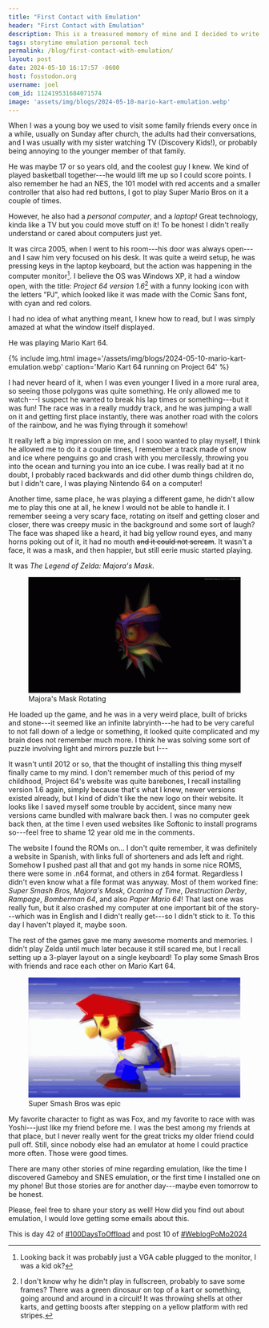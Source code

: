 ```yaml
---
title: "First Contact with Emulation"
header: "First Contact with Emulation"
description: This is a treasured memory of mine and I decided to write it here, my first experience with emulation.
tags: storytime emulation personal tech
permalink: /blog/first-contact-with-emulation/
layout: post
date: 2024-05-10 16:17:57 -0600
host: fosstodon.org
username: joel
com_id: 112419531684071574 
image: 'assets/img/blogs/2024-05-10-mario-kart-emulation.webp'
---
```


When I was a young boy we used to visit some family friends every once in a while, usually on Sunday after church, the adults had their conversations, and I was usually with my sister watching TV (Discovery Kids!), or probably being annoying to the younger member of that family.

He was maybe 17 or so years old, and the coolest guy I knew. We kind of played basketball together---he would lift me up so I could score points. I also remember he had an NES, the 101 model with red accents and a smaller controller that also had red buttons, I got to play Super Mario Bros on it a couple of times.

However, he also had a _personal computer_, and a _laptop!_ Great technology, kinda like a TV but you could move stuff on it! To be honest I didn't really understand or cared about computers just yet.

It was circa 2005, when I went to his room---his door was always open---and I saw him very focused on his desk. It was quite a weird setup, he was pressing keys in the laptop keyboard, but the action was happening in the computer monitor[^1]. I believe the OS was Windows XP, it had a window open, with the title: _Project 64 version 1.6_[^2] with a funny looking icon with the letters "PJ", which looked like it was made with the Comic Sans font, with cyan and red colors. 

I had no idea of what anything meant, I knew how to read, but I was simply amazed at what the window itself displayed.

[^1]: Looking back it was probably just a VGA cable plugged to the monitor, I was a kid ok?

[^2]:I don't know why he didn't play in fullscreen, probably to save some frames?
There was a green dinosaur on top of a kart or something, going around and around in a circuit! It was throwing shells at other karts, and getting boosts after stepping on a yellow platform with red stripes.

He was playing Mario Kart 64.

{% include img.html image='/assets/img/blogs/2024-05-10-mario-kart-emulation.webp' caption='Mario Kart 64 running on Project 64' %}

I had never heard of it, when I was even younger I lived in a more rural area, so seeing those polygons was quite something. He only allowed me to watch---I suspect he wanted to break his lap times or something---but it was fun! The race was in a really muddy track, and he was jumping a wall on it and getting first place instantly, there was another road with the colors of the rainbow, and he was flying through it somehow!

It really left a big impression on me, and I sooo wanted to play myself, I think he allowed me to do it a couple times, I remember a track made of snow and ice where penguins go and crash with you mercilessly, throwing you into the ocean and turning you into an ice cube. I was really bad at it no doubt, I probably raced backwards and did other dumb things children do, but I didn't care, I was playing Nintendo 64 on a computer!

Another time, same place, he was playing a different game, he didn't allow me to play this one at all, he knew I would not be able to handle it. I remember seeing a very scary face, rotating on itself and getting closer and closer, there was creepy music in the background and some sort of laugh? The face was shaped like a heard, it had big yellow round eyes, and many horns poking out of it, it had no mouth ~~and it could not scream~~. It wasn't a face, it was a mask, and then happier, but still eerie music started playing.

It was _The Legend of Zelda: Majora's Mask_. 

<figure>
<img src="/assets/img/blogs/2024-05-10-majoras-mask.gif">
<figcaption>Majora's Mask Rotating</figcaption>
</figure>

He loaded up the game, and he was in a very weird place, built of bricks and stone---it seemed like an infinite labryinth---he had to be very careful to not fall down of a ledge or something, it looked quite complicated and my brain does not remember much more. I think he was solving some sort of puzzle involving light and mirrors puzzle but I---

It wasn't until 2012 or so, that the thought of installing this thing myself finally came to my mind. I don't remember much of this period of my childhood, Project 64's website was quite barebones, I recall installing version 1.6 again, simply because that's what I knew, newer versions existed already, but I kind of didn't like the new logo on their website. It looks like I saved myself some trouble by accident, since many new versions came bundled with malware back then. I was no computer geek back then, at the time I even used websites like Softonic to install programs so---feel free to shame 12 year old me in the comments.

The website I found the ROMs on... I don't quite remember, it was definitely a website in Spanish, with links full of shorteners and ads left and right. Somehow I pushed past all that and got my hands in some nice ROMS, there were some in .n64 format, and others in z64 format. Regardless I didn't even know what a file format was anyway. Most of them worked fine: _Super Smash Bros_, _Majora's Mask_, _Ocarina of Time_, _Destruction Derby_, _Rampage_, _Bomberman 64_, and also _Paper Mario 64_! That last one was really fun, but it also crashed my computer at one important bit of the story---which was in English and I didn't really get---so I didn't stick to it. To this day I haven't played it, maybe soon.

The rest of the games gave me many awesome moments and memories. I didn't play Zelda until much later because it still scared me, but I recall setting up a 3-player layout on a single keyboard! To play some Smash Bros with friends and race each other on Mario Kart 64.

<figure>
<img src="/assets/img/blogs/2024-05-10-smash-bros-n64.gif">
<figcaption>Super Smash Bros was epic</figcaption>
</figure>

My favorite character to fight as was Fox, and my favorite to race with was Yoshi---just like my friend before me. I was the best among my friends at that place, but I never really went for the great tricks my older friend could pull off. Still, since nobody else had an emulator at home I could practice more often. Those were good times.

There are many other stories of mine regarding emulation, like the time I discovered Gameboy and SNES emulation, or the first time I installed one on my phone! But those stories are for another day---maybe even tomorrow to be honest.

Please, feel free to share your story as well! How did you find out about emulation, I would love getting some emails about this.

This is day 42 of [#100DaysToOffload](https://100daystooffload.com) and post 10 of [#WeblogPoMo2024](https://weblog.anniegreens.lol/weblog-posting-month-2024)
